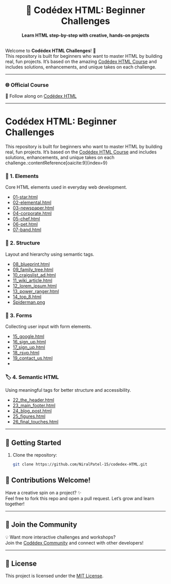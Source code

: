 <div align="center">
  <br>
  <h1>🌋 Codédex HTML: Beginner Challenges</h1>
  <strong>Learn HTML step-by-step with creative, hands-on projects</strong>
  <br><br>
</div>

Welcome to **Codédex HTML Challenges**! 🚀  
This repository is built for beginners who want to master HTML by building real, fun projects. It’s based on the amazing [Codédex HTML Course](https://www.codedex.io/html) and includes solutions, enhancements, and unique takes on each challenge.

---

### 🌐 Official Course

📘 Follow along on [Codédex HTML](https://www.codedex.io/html)

---

# Codédex HTML: Beginner Challenges

This repository is built for beginners who want to master HTML by building real, fun projects. It’s based on the [Codédex HTML Course](https://www.codedex.io/html) and includes solutions, enhancements, and unique takes on each challenge.:contentReference[oaicite:9]{index=9}

### 🧱 1. Elements

Core HTML elements used in everyday web development.

- [01-star.html](https://github.com/NiralPatel-15/codedex-HTML/blob/main/1-element/01_star.html)
- [02-elemental.html](https://github.com/NiralPatel-15/codedex-HTML/blob/main/1-element/02_elemental.html)
- [03-newspaper.html](https://github.com/NiralPatel-15/codedex-HTML/blob/main/1-element/03_newspaper.html)
- [04-corporate.html](https://github.com/NiralPatel-15/codedex-HTML/blob/main/1-element/04_corporate.html)
- [05-chef.html](https://github.com/NiralPatel-15/codedex-HTML/blob/main/1-element/05_chef.html)
- [06-pet.html](https://github.com/NiralPatel-15/codedex-HTML/blob/main/1-element/06_pet.html)
- [07-band.html](https://github.com/NiralPatel-15/codedex-HTML/blob/main/1-element/07_band.html)

### 🧩 2. Structure

Layout and hierarchy using semantic tags.

- [08_blueprint.html](https://github.com/NiralPatel-15/codedex-HTML/blob/main/2-structure/08_blueprint.html)
- [09_family_tree.html](https://github.com/NiralPatel-15/codedex-HTML/blob/main/2-structure/09_family_tree.html)
- [10_craigslist_ad.html](https://github.com/NiralPatel-15/codedex-HTML/blob/main/2-structure/10_craigslist_ad.html)
- [11_wiki_article.html](https://github.com/NiralPatel-15/codedex-HTML/blob/main/2-structure/11_wiki_article.html)
- [12_lorem_ipsum.html](https://github.com/NiralPatel-15/codedex-HTML/blob/main/2-structure/12_lorem_ipsum.html)
- [13_power_ranger.html](https://github.com/NiralPatel-15/codedex-HTML/blob/main/2-structure/13_power_ranger.html)
- [14_top_8.html](https://github.com/NiralPatel-15/codedex-HTML/blob/main/2-structure/14_top_8.html)
- [Spiderman.png](https://github.com/NiralPatel-15/codedex-HTML/blob/main/2-structure/Spiderman.png)


### 📝 3. Forms

Collecting user input with form elements.

- [15_google.html](https://github.com/NiralPatel-15/codedex-HTML/blob/main/3-form/15_google.html)
- [16_sign_up.html](https://github.com/NiralPatel-15/codedex-HTML/blob/main/3-form/16_sign_up.html)
- [17_sign_up.html](https://github.com/NiralPatel-15/codedex-HTML/blob/main/3-form/17_sign_up.html)
- [18_rsvp.html](https://github.com/NiralPatel-15/codedex-HTML/blob/main/3-form/18_rsvp.html)
- [19_contact_us.html](https://github.com/NiralPatel-15/codedex-HTML/blob/main/3-form/19_contact_us.html)
- 

### 🏷️ 4. Semantic HTML

Using meaningful tags for better structure and accessibility.

- [22_the_header.html](https://github.com/NiralPatel-15/codedex-HTML/blob/main/4-semantic-html/22_the_header.html)
- [23_main_footer.html](https://github.com/NiralPatel-15/codedex-HTML/blob/main/4-semantic-html/23_main_footer.html)
- [24_blog_post.html](https://github.com/NiralPatel-15/codedex-HTML/blob/main/4-semantic-html/24_blog_post.html)
- [25_figures.html](https://github.com/NiralPatel-15/codedex-HTML/blob/main/4-semantic-html/25_figures.html)
- [26_final_touches.html](https://github.com/NiralPatel-15/codedex-HTML/blob/main/4-semantic-html/26_final_touches.html)
  
---

## 🚀 Getting Started

1. Clone the repository:

   ```bash
   git clone https://github.com/NiralPatel-15/codedex-HTML.git

## 🤝 Contributions Welcome!

Have a creative spin on a project? ✨  
Feel free to fork this repo and open a pull request. Let’s grow and learn together!

---

## 💬 Join the Community

💡 Want more interactive challenges and workshops?  
Join the [Codédex Community](https://www.codedex.io/community) and connect with other developers!

---


## 📜 License

This project is licensed under the [MIT License](LICENSE).


